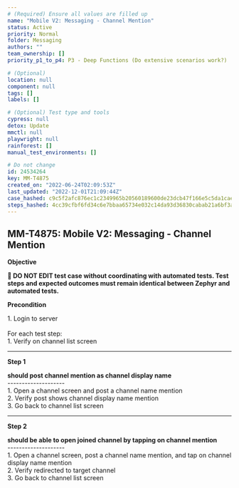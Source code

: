 ```yaml
---
# (Required) Ensure all values are filled up
name: "Mobile V2: Messaging - Channel Mention"
status: Active
priority: Normal
folder: Messaging
authors: ""
team_ownership: []
priority_p1_to_p4: P3 - Deep Functions (Do extensive scenarios work?)

# (Optional)
location: null
component: null
tags: []
labels: []

# (Optional) Test type and tools
cypress: null
detox: Update
mmctl: null
playwright: null
rainforest: []
manual_test_environments: []

# Do not change
id: 24534264
key: MM-T4875
created_on: "2022-06-24T02:09:53Z"
last_updated: "2022-12-01T21:09:44Z"
case_hashed: c9c5f2afc876ec1c2349965b20560189600de23dcb47f166e5c5da1cae8adc9b15ad40e4e80b65c30716d556a91d73fe
steps_hashed: 4cc39cfbf6fd34c6e7bbaa65734e032c14da93d36830cabab21a6bf3a15387cc578cbc9f4e468a57484c91b7152ef8f8
---
```


<!-- (Auto-generated) Based on frontmatter's "key" and "name" -->

## MM-T4875: Mobile V2: Messaging - Channel Mention

**Objective**

**🛑 DO NOT EDIT test case without coordinating with automated tests. Test steps and expected outcomes must remain identical between Zephyr and automated tests.**

**Precondition**

1\. Login to server\
\
For each test step:\
1\. Verify on channel list screen

---

**Step 1**

**should post channel mention as channel display name**\
\--------------------\
1\. Open a channel screen and post a channel name mention\
2\. Verify post shows channel display name mention\
3\. Go back to channel list screen

---

**Step 2**

**should be able to open joined channel by tapping on channel mention**\
\--------------------\
1\. Open a channel screen, post a channel name mention, and tap on channel display name mention\
2\. Verify redirected to target channel\
3\. Go back to channel list screen
